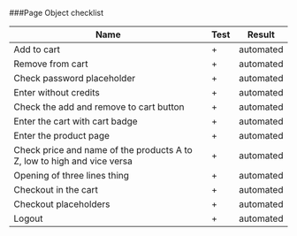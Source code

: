 ###Page Object checklist


|Name| Test| Result|
|------|------|------|
|Add to cart|+|automated
|Remove from cart|+|automated
|Check password placeholder|+|automated
|Enter without credits|+|automated
|Check the add and remove to cart button|+|automated
|Enter the cart with cart badge|+|automated
|Enter the product page|+|automated
|Check price and name of the products A to Z, low to high and vice versa|+|automated
|Opening of three lines thing|+|automated
|Checkout in the cart|+|automated
|Checkout placeholders|+|automated
|Logout|+|automated




